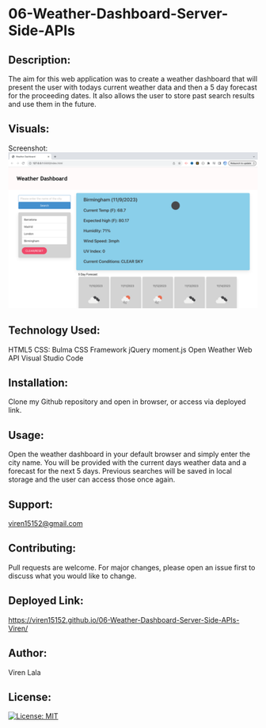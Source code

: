 # 06-Weather-Dashboard-Server-Side-APIs

## Description:

The aim for this web application was to create a weather dashboard that will present the user with todays current weather data and then a 5 day forecast for the proceeding dates. It also allows the user to store past search results and use them in the future. 

## Visuals:
Screenshot:![Weather Dashboard](<Screenshot 2023-11-09 at 00.54.00.png>)

## Technology Used:
HTML5
CSS: Bulma CSS Framework
jQuery
moment.js
Open Weather Web API
Visual Studio Code

## Installation: 
Clone my Github repository and open in browser, or access via deployed link. 

## Usage: 
Open the weather dashboard in your default browser and simply enter the city name. You will be provided with the current days weather data and a forecast for the next 5 days. Previous searches will be saved in local storage and the user can access those once again. 


## Support:
viren15152@gmail.com

## Contributing:
Pull requests are welcome. For major changes, please open an issue first
to discuss what you would like to change.

## Deployed Link:
https://viren15152.github.io/06-Weather-Dashboard-Server-Side-APIs-Viren/

## Author:
Viren Lala 

## License:
[![License: MIT](https://img.shields.io/badge/License-MIT-yellow.svg)](https://opensource.org/licenses/MIT)